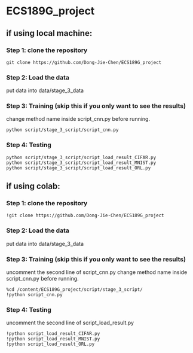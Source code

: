 # ECS189G_project
## if using local machine:
### Step 1: clone the repository
```shell script
git clone https://github.com/Dong-Jie-Chen/ECS189G_project
```
### Step 2: Load the data
put data into data/stage_3_data

### Step 3: Training (skip this if you only want to see the results)

change method name inside script_cnn.py before running.
```shell script
python script/stage_3_script/script_cnn.py
```
### Step 4: Testing
```shell script
python script/stage_3_script/script_load_result_CIFAR.py
python script/stage_3_script/script_load_result_MNIST.py
python script/stage_3_script/script_load_result_ORL.py
```

## if using colab:
### Step 1: clone the repository
```shell script
!git clone https://github.com/Dong-Jie-Chen/ECS189G_project
```

### Step 2: Load the data
put data into data/stage_3_data


### Step 3: Training (skip this if you only want to see the results)
uncomment the second line of script_cnn.py
change method name inside script_cnn.py before running.
```shell script
%cd /content/ECS189G_project/script/stage_3_script/
!python script_cnn.py
```

### Step 4: Testing
uncomment the second line of script_load_result.py
```shell script
!python script_load_result_CIFAR.py
!python script_load_result_MNIST.py
!python script_load_result_ORL.py
```
